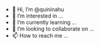 - 👋 Hi, I’m @quininahu
- 👀 I’m interested in ...
- 🌱 I’m currently learning ...
- 💞️ I’m looking to collaborate on ...
- 📫 How to reach me ...

<!---
quininahu/quininahu is a ✨ special ✨ repository because its `README.md` (this file) appears on your GitHub profile.
You can click the Preview link to take a look at your changes.
--->
